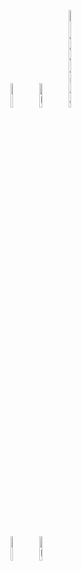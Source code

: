 <html>
  
  <figure>
   <img src="https://envato-shoebox-0.imgix.net/fc28/8181-bb18-4d72-b6e9-f5ed13951965/_MG_8176.jpg_21_06_2014.jpg?auto=compress%2Cformat&mark=https%3A%2F%2Felements-assets.envato.com%2Fstatic%2Fwatermark2.png&w=1600&fit=max&markalign=center%2Cmiddle&markalpha=18&s=f33469ddbfd7e40bc83a30230370256c"alt="Logo Tigre" width=10% height=10%/>
   <img src="https://camo.githubusercontent.com/031fa7a81cf245a8e4c04ce158400c025e2f996d64c9b79a1e5b3cc4459f5a22/68747470733a2f2f6d656469612e6973746f636b70686f746f2e636f6d2f69642f3438393538393839372f66722f70686f746f2f626c61636b2d70616e746825433325413872652e6a70673f733d31303234783130323426773d6973266b3d323026633d7271577a45665462525f773745647254695479584d457065594a423979614757676d73523047776873674d3d"alt="Logo Panthere" width =10% height=10%/>
   <img 
     src="https://cdn.britannica.com/53/5553-050-44912CBD/Green-anaconda.jpg"alt="Logo Anaconda" width=10% height=20%/>
    </figure> 
    <br></br>
    <figure>
      <img 
    src="https://www.google.fr/imgres?q=lion%20jpg&imgurl=https%3A%2F%2Ft3.ftcdn.net%2Fjpg%2F05%2F69%2F30%2F42%2F360_F_569304262_RGVohUth9wyR5Msa3CoR4XFvMYE8VG1k.jpg&imgrefurl=https%3A%2F%2Fstock.adobe.com%2Fch_fr%2Fsearch%3Fk%3Dlion&docid=jaOFQVHJaZgxsM&tbnid=5QL0owRP4_z3EM&vet=12ahUKEwjU6tOfrrKHAxUdUKQEHSAsDZQQM3oECHoQAA..i&w=540&h=360&hcb=2&ved=2ahUKEwjU6tOfrrKHAxUdUKQEHSAsDZQQM3oECHoQAA"alt="Logo Lion" width=10% height=10%/>
      <img src="![image](https://github.com/user-attachments/assets/3bcf1b65-ed60-4752-a17e-f3b68fed697b)
"alt="Logo Elephant" width =10% height =10%
    </figure>
 
 
</html>    
 
       
       

    
 
  
   
  
  
 

 </html>
  

  



 
  
  

 
  




